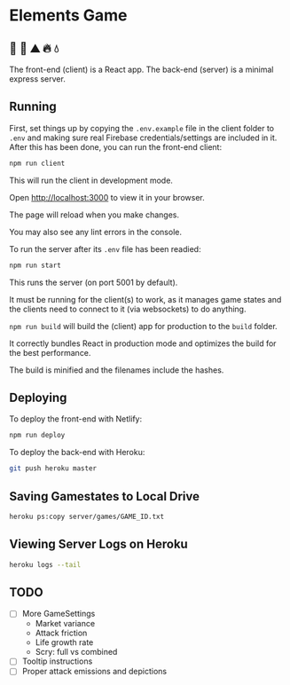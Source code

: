 # Elements Game

## 🌱 💨 ⛰️ 🔥 💧

The front-end (client) is a React app. The back-end (server) is a minimal express server.

## Running

First, set things up by copying the `.env.example` file in the client folder to `.env` and making sure real Firebase credentials/settings are included in it. After this has been done, you can run the front-end client:

```bash
npm run client
```

This will run the client in development mode.

Open [http://localhost:3000](http://localhost:3000) to view it in your browser.

The page will reload when you make changes.

You may also see any lint errors in the console.

To run the server after its `.env` file has been readied:

```bash
npm run start
```

This runs the server (on port 5001 by default).

It must be running for the client(s) to work, as it manages game states and the clients need to connect to it (via websockets) to do anything.

`npm run build` will build the (client) app for production to the `build` folder.

It correctly bundles React in production mode and optimizes the build for the best performance.

The build is minified and the filenames include the hashes.

## Deploying

To deploy the front-end with Netlify:

```bash
npm run deploy
```

To deploy the back-end with Heroku:

```bash
git push heroku master
```

## Saving Gamestates to Local Drive

```bash
heroku ps:copy server/games/GAME_ID.txt
```

## Viewing Server Logs on Heroku

```bash
heroku logs --tail
```

## TODO

- [ ] More GameSettings
    - Market variance
    - Attack friction
    - Life growth rate
    - Scry: full vs combined
- [ ] Tooltip instructions
- [ ] Proper attack emissions and depictions
